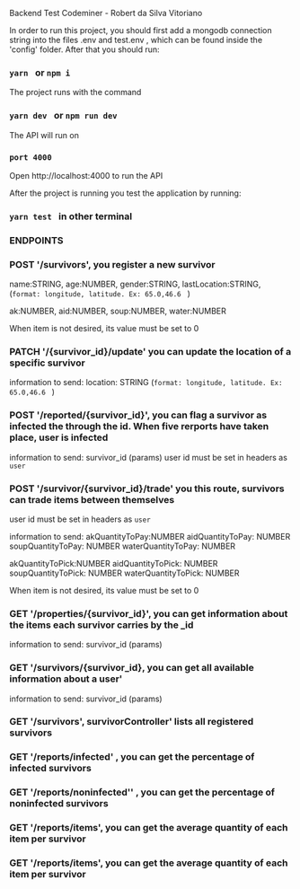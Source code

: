 Backend Test  Codeminer - Robert da Silva Vitoriano


In order to run this project, you should first add a mongodb connection string into the  files .env and test.env , which can be found inside the 'config' folder. After that you should run:
### `yarn ` or `npm i`

The project runs with the command
### `yarn dev ` or `npm run dev`

The API will run on
### `port 4000`

Open  http://localhost:4000 to run the API

After the project is running you  test the application by running:
### `yarn test ` in other terminal






### ENDPOINTS

### POST '/survivors', you register a new survivor
name:STRING,
age:NUMBER,
gender:STRING,
lastLocation:STRING, (`format: longitude, latitude. Ex: 65.0,46.6 ` )

ak:NUMBER,
aid:NUMBER,
soup:NUMBER,
water:NUMBER

When item is not desired, its value must be set to 0


### PATCH '/{survivor_id}/update' you can update the location of a specific survivor 
information to send:
location: STRING (`format: longitude, latitude. Ex: 65.0,46.6 ` )

### POST '/reported/{survivor_id}', you can flag a survivor as infected  the  through the id. When five rerports have taken place, user is infected
information to send: survivor_id (params)
user id must be set in headers as `user`

### POST '/survivor/{survivor_id}/trade' you this route, survivors can trade items between themselves
user id must be set in headers as `user`

information to send:
akQuantityToPay:NUMBER
aidQuantityToPay: NUMBER
soupQuantityToPay: NUMBER 
waterQuantityToPay: NUMBER

akQuantityToPick:NUMBER
aidQuantityToPick: NUMBER
soupQuantityToPick: NUMBER 
waterQuantityToPick: NUMBER

When item is not desired, its value must be set to 0

### GET '/properties/{survivor_id}', you can get information about the items each survivor carries by the _id
information to send: survivor_id (params)


### GET '/survivors/{survivor_id}, you can get all available information about a user'
information to send: survivor_id (params)

### GET '/survivors', survivorController' lists all registered survivors

### GET '/reports/infected' , you can get the percentage of  infected survivors

### GET '/reports/noninfected'' , you can get the percentage of  noninfected survivors

### GET '/reports/items', you can get the average quantity of each item per survivor

### GET '/reports/items', you can get the average quantity of each item per survivor